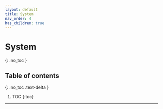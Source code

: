```yaml
---
layout: default
title: System
nav_order: 4
has_children: true
---
```


# System
{: .no_toc }

## Table of contents
{: .no_toc .text-delta }

1. TOC
{:toc}

---



